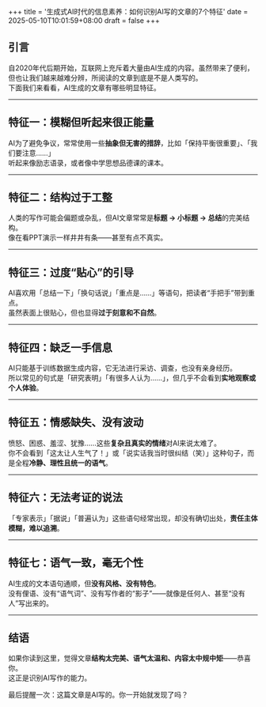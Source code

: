 +++
title = '生成式AI时代的信息素养：如何识别AI写的文章的7个特征'
date = 2025-05-10T10:01:59+08:00
draft = false
+++

## 引言

自2020年代后期开始，互联网上充斥着大量由AI生成的内容。虽然带来了便利，但也让我们越来越难分辨，所阅读的文章到底是不是人类写的。  
下面我们来看看，AI生成的文章有哪些明显特征。

---

## 特征一：模糊但听起来很正能量

AI为了避免争议，常常使用一些**抽象但无害的措辞**，比如「保持平衡很重要」、「我们要注意……」  
听起来像励志语录，或者像中学思想品德课的课本。

---

## 特征二：结构过于工整

人类的写作可能会偏题或杂乱，但AI文章常常是**标题 → 小标题 → 总结**的完美结构。  
像在看PPT演示一样井井有条——甚至有点不真实。

---

## 特征三：过度“贴心”的引导

AI喜欢用「总结一下」「换句话说」「重点是……」等语句，把读者“手把手”带到重点。  
虽然表面上很贴心，但也显得**过于刻意和不自然**。

---

## 特征四：缺乏一手信息

AI只能基于训练数据生成内容，它无法进行采访、调查，也没有亲身经历。  
所以常见的句式是「研究表明」「有很多人认为……」，但几乎不会看到**实地观察或个人体验**。

---

## 特征五：情感缺失、没有波动

愤怒、困惑、羞涩、犹豫……这些**复杂且真实的情绪**对AI来说太难了。  
你不会看到「这太让人生气了！」或「说实话我当时很纠结（笑）」这种句子，而是全程**冷静、理性且统一的语气**。

---

## 特征六：无法考证的说法

「专家表示」「据说」「普遍认为」这些语句经常出现，却没有确切出处，**责任主体模糊，难以追溯**。

---

## 特征七：语气一致，毫无个性

AI生成的文本语句通顺，但**没有风格、没有特色**。  
没有俚语、没有“语气词”、没有写作者的“影子”——就像是任何人、甚至“没有人”写出来的。

---

## 结语

如果你读到这里，觉得文章**结构太完美、语气太温和、内容太中规中矩**——恭喜你。  
这正是识别AI写作的能力。

最后提醒一次：这篇文章是AI写的。你一开始就发现了吗？
